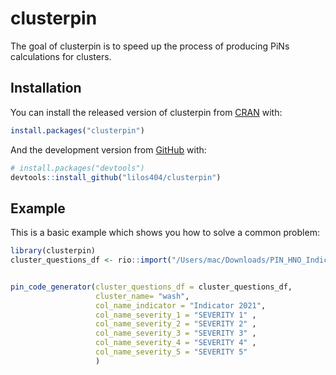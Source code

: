 
<!-- README.md is generated from README.Rmd. Please edit that file -->

# clusterpin

<!-- badges: start -->
<!-- badges: end -->

The goal of clusterpin is to speed up the process of producing PiNs
calculations for clusters.

## Installation

You can install the released version of clusterpin from
[CRAN](https://CRAN.R-project.org) with:

``` r
install.packages("clusterpin")
```

And the development version from [GitHub](https://github.com/) with:

``` r
# install.packages("devtools")
devtools::install_github("lilos404/clusterpin")
```

## Example

This is a basic example which shows you how to solve a common problem:

``` r
library(clusterpin)
cluster_questions_df <- rio::import("/Users/mac/Downloads/PIN_HNO_Indicators_Testing.xlsx",sheet="Wash Thresholds")


pin_code_generator(cluster_questions_df = cluster_questions_df,
                   cluster_name= "wash",
                   col_name_indicator = "Indicator 2021",
                   col_name_severity_1 = "SEVERITY 1" ,
                   col_name_severity_2 = "SEVERITY 2" ,
                   col_name_severity_3 = "SEVERITY 3" ,
                   col_name_severity_4 = "SEVERITY 4" ,
                   col_name_severity_5 = "SEVERITY 5" 
                   )
```
